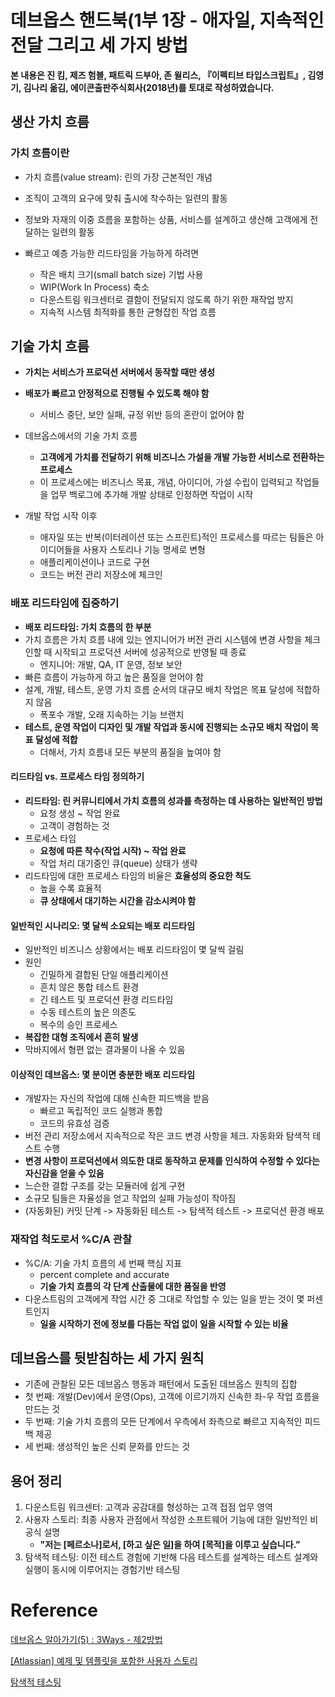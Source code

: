 # 데브옵스 핸드북(1부 1장 - 애자일, 지속적인 전달 그리고 세 가지 방법

**본 내용은 진 킴, 제즈 험블, 패트릭 드부아, 존 윌리스, 『이펙티브 타입스크립트』, 김영기, 김나리 옮김, 에이콘출판주식회사(2018년)를 토대로 작성하였습니다.**



## 생산 가치 흐름

### 가치 흐름이란

* 가치 흐름(value stream): 린의 가장 근본적인 개념
* 조직이 고객의 요구에 맞춰 출시에 착수하는 일련의 활동

* 정보와 자재의 이중 흐름을 포함하는 상품, 서비스를 설계하고 생산해 고객에게 전달하는 일련의 활동
* 빠르고 예층 가능한 리드타임을 가능하게 하려면
  * 작은 배치 크기(small batch size) 기법 사용
  * WIP(Work In Process) 축소
  * 다운스트림 워크센터로 결함이 전달되지 않도록 하기 위한 재작업 방지
  * 지속적 시스템 최적화를 통한 균형잡힌 작업 흐름



## 기술 가치 흐름

* **가치는 서비스가 프로덕션 서버에서 동작할 때만 생성**
* **배포가 빠르고 안정적으로 진행될 수 있도록 해야 함**
  * 서비스 중단, 보안 실패, 규정 위반 등의 혼란이 없어야 함

* 데브옵스에서의 기술 가치 흐름
  * **고객에게 가치를 전달하기 위해 비즈니스 가설을 개발 가능한 서비스로 전환하는 프로세스**
  * 이 프로세스에는 비즈니스 목표, 개념, 아이디어, 가설 수립이 입력되고 작업들을 업무 백로그에 추가해 개발 상태로 인정하면 작업이 시작
* 개발 작업 시작 이후
  * 애자일 또는 반복(이터레이션 또는 스프린트)적인 프로세스를 따르는 팀들은 아이디어들을 사용자 스토리나 기능 명세로 변형
  * 애플리케이션이나 코드로 구현
  * 코드는 버전 관리 저장소에 체크인



### 배포 리드타임에 집중하기

* **배포 리드타임: 가치 흐름의 한 부분**
* 가치 흐름은 가치 흐름 내에 있는 엔지니어가 버전 관리 시스템에 변경 사항을 체크인할 때 시작되고 프로덕션 서버에 성공적으로 반영될 때 종료
  * 엔지니어: 개발, QA, IT 운영, 정보 보안
* 빠른 흐름이 가능하게 하고 높은 품질을 얻어야 함
* 설계, 개발, 테스트, 운영 가치 흐름 순서의 대규모 배치 작업은 목표 달성에 적합하지 않음
  * 폭포수 개발, 오래 지속하는 기능 브랜치
* **테스트, 운영 작업이 디자인 및 개발 작업과 동시에 진행되는 소규모 배치 작업이 목표 달성에 적합**
  * 더해서, 가치 흐름내 모든 부분의 품질을 높여야 함



#### 리드타임 vs. 프로세스 타임 정의하기

* **리드타임: 린 커뮤니티에서 가치 흐름의 성과를 측정하는 데 사용하는 일반적인 방법**
  * 요청 생성 ~ 작업 완료
  * 고객이 경험하는 것
* 프로세스 타임
  * **요청에 따른 착수(작업 시작) ~ 작업 완료**
  * 작업 처리 대기중인 큐(queue) 상태가 생략
* 리드타임에 대한 프로세스 타임의 비율은 **효율성의 중요한 척도**
  * 높을 수록 효율적
  * **큐 상태에서 대기하는 시간을 감소시켜야 함**



#### 일반적인 시나리오: 몇 달씩 소요되는 배포 리드타임

* 일반적인 비즈니스 상황에서는 배포 리드타임이 몇 달씩 걸림
* 원인
  * 긴밀하게 결합된 단일 애플리케이션
  * 흔치 않은 통합 테스트 환경
  * 긴 테스트 및 프로덕션 환경 리드타임
  * 수동 테스트의 높은 의존도
  * 복수의 승인 프로세스
* **복잡한 대형 조직에서 흔히 발생**
* 막바지에서 형편 없는 결과물이 나올 수 있음



#### 이상적인 데브옵스: 몇 분이면 충분한 배포 리드타임

* 개발자는 자신의 작업에 대해 신속한 피드백을 받음
  * 빠르고 독립적인 코드 실행과 통합
  * 코드의 유효성 검증
* 버전 관리 저장소에서 지속적으로 작은 코드 변경 사항을 체크. 자동화와 탐색적 테스트 수행
* **변경 사항이 프로덕션에서 의도한 대로 동작하고 문제를 인식하여 수정할 수 있다는 자신감을 얻을 수 있음**
* 느슨한 결합 구조를 갖는 모듈러에 쉽게 구현
* 소규모 팀들은 자율성을 얻고 작업의 실패 가능성이 작아짐
* (자동화된) 커밋 단계 -> 자동화된 테스트 -> 탐색적 테스트 -> 프로덕션 환경 배포



### 재작업 척도로서 %C/A 관찰

* %C/A: 기술 가치 흐름의 세 번째 핵심 지표
  * percent complete and accurate
  * **기술 가치 흐름의 각 단계 산출물에 대한 품질을 반영**
* 다운스트림의 고객에게 작업 시간 중 그대로 작업할 수 있는 일을 받는 것이 몇 퍼센트인지
  * **일을 시작하기 전에 정보를 다듬는 작업 없이 일을 시작할 수 있는 비율**



## 데브옵스를 뒷받침하는 세 가지 원칙

* 기존에 관찰된 모든 데브옵스 행동과 패턴에서 도출된 데브옵스 원칙의 집합
* 첫 번째: 개발(Dev)에서 운영(Ops), 고객에 이르기까지 신속한 좌-우 작업 흐름을 만드는 것
* 두 번째: 기술 가치 흐름의 모든 단계에서 우측에서 좌측으로 빠르고 지속적인 피드백 제공
* 세 번째: 생성적인 높은 신뢰 문화를 만드는 것



## 용어 정리

1. 다운스트림 워크센터: 고객과 공감대를 형성하는 고객 접점 업무 영역
2. 사용자 스토리: 최종 사용자 관점에서 작성한 소프트웨어 기능에 대한 일반적인 비공식 설명
   * **"저는 [페르소나]로서, [하고 싶은 일]을 하여 [목적]을 이루고 싶습니다.”**
3. 탐색적 테스팅: 이전 테스트 경험에 기반해 다음 테스트를 설계하는 테스트 설계와 실행이 동시에 이루어지는 경험기반 테스팅



# Reference

[데브옵스 알아가기(5) : 3Ways - 제2방법](https://engineering-skcc.github.io/devops/DevOps5-3Ways-2/)

[[Atlassian] 예제 및 템플릿을 포함한 사용자 스토리](https://www.atlassian.com/ko/agile/project-management/user-stories)

[탐색적 테스팅](http://jidum.com/jidums/view.do?jidumId=586)